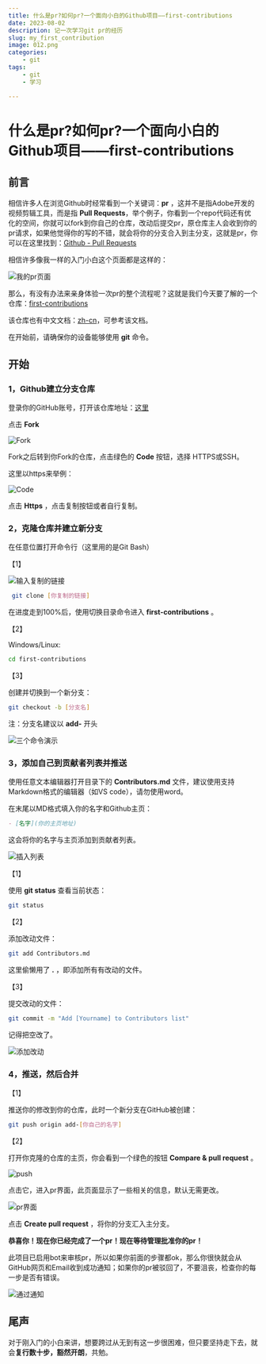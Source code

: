 ```yaml
---
title: 什么是pr?如何pr?一个面向小白的Github项目——first-contributions
date: 2023-08-02
description: 记一次学习git pr的经历
slug: my_first_contribution
image: 012.png
categories: 
    - git
tags:
    - git
    - 学习

---
```


# 什么是pr?如何pr?一个面向小白的Github项目——first-contributions

## 前言

相信许多人在浏览Github时经常看到一个关键词：**pr** ，这并不是指Adobe开发的视频剪辑工具，而是指 **Pull Requests**，举个例子，你看到一个repo代码还有优化的空间，你就可以fork到你自己的仓库，改动后提交pr，原仓库主人会收到你的pr请求，如果他觉得你的写的不错，就会将你的分支合入到主分支，这就是pr，你可以在这里找到：[Github - Pull Requests](https://github.com/pulls)

相信许多像我一样的入门小白这个页面都是这样的：

![我的pr页面](004.png)

那么，有没有办法来亲身体验一次pr的整个流程呢？这就是我们今天要了解的一个仓库：[first-contributions](https://github.com/firstcontributions/first-contributions)

该仓库也有中文文档：[zh-cn](https://github.com/firstcontributions/first-contributions/blob/main/translations/README.zh-cn.md)，可参考该文档。

在开始前，请确保你的设备能够使用 **git** 命令。

## 开始

### 1，Github建立分支仓库

登录你的GitHub账号，打开该仓库地址：[这里](https://github.com/firstcontributions/first-contributions)

点击 **Fork**

![Fork](005.png)

Fork之后转到你Fork的仓库，点击绿色的 **Code** 按钮，选择 HTTPS或SSH。

这里以https来举例：

![Code](006.png)

点击 **Https** ，点击复制按钮或者自行复制。

### 2，克隆仓库并建立新分支

在任意位置打开命令行（这里用的是Git Bash）

【1】

![输入复制的链接](007.png)

````bash
 git clone [你复制的链接] 
````

在进度走到100%后，使用切换目录命令进入 **first-contributions** 。

【2】

Windows/Linux: 

````bash
cd first-contributions
````

【3】

创建并切换到一个新分支：

````bash
git checkout -b [分支名]
````

注：分支名建议以 **add-** 开头

![三个命令演示](008.png)

### 3，添加自己到贡献者列表并推送

使用任意文本编辑器打开目录下的 **Contributors.md** 文件，建议使用支持Markdown格式的编辑器（如VS code），请勿使用word。

在末尾以MD格式填入你的名字和Github主页：

````markdown
- [名字](你的主页地址)
````

这会将你的名字与主页添加到贡献者列表。

![插入列表](009.png)

【1】

使用 **git status** 查看当前状态：

````bash
git status
````

【2】

添加改动文件：

````bash
git add Contributors.md
````

这里偷懒用了 **.** ，即添加所有有改动的文件。

【3】

提交改动的文件：

````bash
git commit -m "Add [Yourname] to Contributors list"
````

记得把空改了。

![添加改动](010.png)

### 4，推送，然后合并

【1】

推送你的修改到你的仓库，此时一个新分支在GitHub被创建：

````bash
git push origin add-[你自己的名字]
````

【2】

打开你克隆的仓库的主页，你会看到一个绿色的按钮 **Compare & pull request** 。

![push](010-2.png)

点击它，进入pr界面，此页面显示了一些相关的信息，默认无需更改。

![pr界面](011.png)

点击 **Create pull request** ，将你的分支汇入主分支。

**恭喜你！现在你已经完成了一个pr！现在等待管理批准你的pr！**

此项目已启用bot来审核pr，所以如果你前面的步骤都ok，那么你很快就会从GitHub网页和Email收到成功通知；如果你的pr被驳回了，不要沮丧，检查你的每一步是否有错误。

![通过通知](012.png)

## 尾声

对于刚入门的小白来讲，想要跨过从无到有这一步很困难，但只要坚持走下去，就会**复行数十步，豁然开朗**，共勉。



